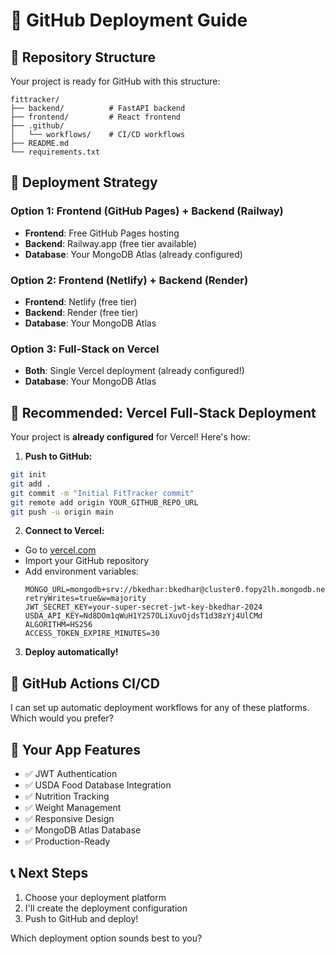 # 🚀 GitHub Deployment Guide

## 📁 Repository Structure
Your project is ready for GitHub with this structure:
```
fittracker/
├── backend/          # FastAPI backend
├── frontend/         # React frontend  
├── .github/
│   └── workflows/    # CI/CD workflows
├── README.md
└── requirements.txt
```

## 🔄 Deployment Strategy

### **Option 1: Frontend (GitHub Pages) + Backend (Railway)**
- **Frontend**: Free GitHub Pages hosting
- **Backend**: Railway.app (free tier available)
- **Database**: Your MongoDB Atlas (already configured)

### **Option 2: Frontend (Netlify) + Backend (Render)**
- **Frontend**: Netlify (free tier)
- **Backend**: Render (free tier)
- **Database**: Your MongoDB Atlas

### **Option 3: Full-Stack on Vercel**
- **Both**: Single Vercel deployment (already configured!)
- **Database**: Your MongoDB Atlas

## 🎯 Recommended: Vercel Full-Stack Deployment

Your project is **already configured** for Vercel! Here's how:

1. **Push to GitHub:**
```bash
git init
git add .
git commit -m "Initial FitTracker commit"
git remote add origin YOUR_GITHUB_REPO_URL
git push -u origin main
```

2. **Connect to Vercel:**
- Go to [vercel.com](https://vercel.com)
- Import your GitHub repository
- Add environment variables:
  ```
  MONGO_URL=mongodb+srv://bkedhar:bkedhar@cluster0.fopy2lh.mongodb.net/fittracker?retryWrites=true&w=majority
  JWT_SECRET_KEY=your-super-secret-jwt-key-bkedhar-2024
  USDA_API_KEY=Nd8DOm1qWuH1Y2S7OLiXuvOjdsT1d38zYj4UlCMd
  ALGORITHM=HS256
  ACCESS_TOKEN_EXPIRE_MINUTES=30
  ```

3. **Deploy automatically!**

## 🔧 GitHub Actions CI/CD

I can set up automatic deployment workflows for any of these platforms. Which would you prefer?

## 🌟 Your App Features
- ✅ JWT Authentication
- ✅ USDA Food Database Integration  
- ✅ Nutrition Tracking
- ✅ Weight Management
- ✅ Responsive Design
- ✅ MongoDB Atlas Database
- ✅ Production-Ready

## 📞 Next Steps
1. Choose your deployment platform
2. I'll create the deployment configuration
3. Push to GitHub and deploy!

Which deployment option sounds best to you?